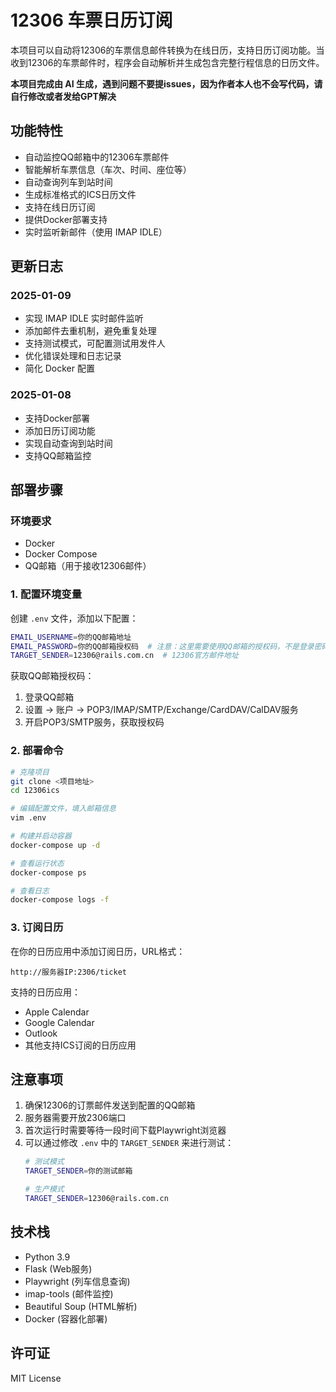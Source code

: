 # 12306 车票日历订阅

本项目可以自动将12306的车票信息邮件转换为在线日历，支持日历订阅功能。当收到12306的车票邮件时，程序会自动解析并生成包含完整行程信息的日历文件。

**本项目完成由 AI 生成，遇到问题不要提issues，因为作者本人也不会写代码，请自行修改或者发给GPT解决**

## 功能特性

- 自动监控QQ邮箱中的12306车票邮件
- 智能解析车票信息（车次、时间、座位等）
- 自动查询列车到站时间
- 生成标准格式的ICS日历文件
- 支持在线日历订阅
- 提供Docker部署支持
- 实时监听新邮件（使用 IMAP IDLE）

## 更新日志

### 2025-01-09
- 实现 IMAP IDLE 实时邮件监听
- 添加邮件去重机制，避免重复处理
- 支持测试模式，可配置测试用发件人
- 优化错误处理和日志记录
- 简化 Docker 配置

### 2025-01-08
- 支持Docker部署
- 添加日历订阅功能
- 实现自动查询到站时间
- 支持QQ邮箱监控

## 部署步骤

### 环境要求
- Docker
- Docker Compose
- QQ邮箱（用于接收12306邮件）

### 1. 配置环境变量
创建 `.env` 文件，添加以下配置：
```bash
EMAIL_USERNAME=你的QQ邮箱地址
EMAIL_PASSWORD=你的QQ邮箱授权码  # 注意：这里需要使用QQ邮箱的授权码，不是登录密码
TARGET_SENDER=12306@rails.com.cn  # 12306官方邮件地址
```

获取QQ邮箱授权码：
1. 登录QQ邮箱
2. 设置 -> 账户 -> POP3/IMAP/SMTP/Exchange/CardDAV/CalDAV服务
3. 开启POP3/SMTP服务，获取授权码

### 2. 部署命令

```bash
# 克隆项目
git clone <项目地址>
cd 12306ics

# 编辑配置文件，填入邮箱信息
vim .env

# 构建并启动容器
docker-compose up -d

# 查看运行状态
docker-compose ps

# 查看日志
docker-compose logs -f
```

### 3. 订阅日历
在你的日历应用中添加订阅日历，URL格式：
```
http://服务器IP:2306/ticket
```

支持的日历应用：
- Apple Calendar
- Google Calendar
- Outlook
- 其他支持ICS订阅的日历应用

## 注意事项

1. 确保12306的订票邮件发送到配置的QQ邮箱
2. 服务器需要开放2306端口
3. 首次运行时需要等待一段时间下载Playwright浏览器
4. 可以通过修改 `.env` 中的 `TARGET_SENDER` 来进行测试：
   ```bash
   # 测试模式
   TARGET_SENDER=你的测试邮箱
   
   # 生产模式
   TARGET_SENDER=12306@rails.com.cn
   ```

## 技术栈

- Python 3.9
- Flask (Web服务)
- Playwright (列车信息查询)
- imap-tools (邮件监控)
- Beautiful Soup (HTML解析)
- Docker (容器化部署)

## 许可证

MIT License
